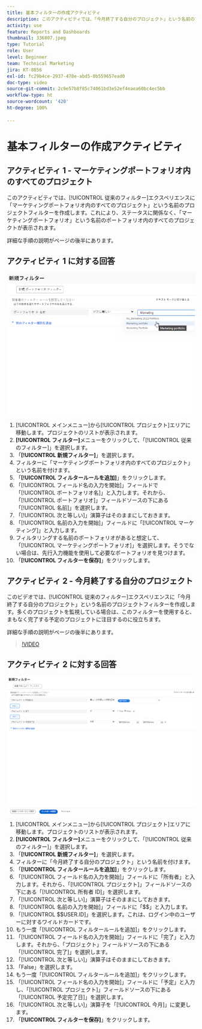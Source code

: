```yaml
---
title: 基本フィルターの作成アクティビティ
description: このアクティビティでは、「今月終了する自分のプロジェクト」という名前のプロジェクトフィルターを作成します。
activity: use
feature: Reports and Dashboards
thumbnail: 336807.jpeg
type: Tutorial
role: User
level: Beginner
team: Technical Marketing
jira: KT-8856
exl-id: fc29b4ce-2937-478e-abd5-0b559657ead0
doc-type: video
source-git-commit: 2c9e57b8f85c74061bd3e52ef4eaea60bc4ec5bb
workflow-type: ht
source-wordcount: '420'
ht-degree: 100%

---
```


# 基本フィルターの作成アクティビティ


## アクティビティ 1 - マーケティングポートフォリオ内のすべてのプロジェクト

このアクティビティでは、[!UICONTROL 従来のフィルター]エクスペリエンスに「マーケティングポートフォリオ内のすべてのプロジェクト」という名前のプロジェクトフィルターを作成します。これにより、ステータスに関係なく、「マーケティングポートフォリオ」という名前のポートフォリオ内のすべてのプロジェクトが表示されます。

詳細な手順の説明がページの後半にあります。

## アクティビティ 1 に対する回答

![新しいフィルターを作成する画面の画像](assets/basic-filter-activity-1.png)

1. [!UICONTROL メインメニュー]から[!UICONTROL プロジェクト]エリアに移動します。プロジェクトのリストが表示されます。
1. **[!UICONTROL フィルター]**&#x200B;メニューをクリックして、「[!UICONTROL 従来のフィルター]」を選択します。
1. 「**[!UICONTROL 新規フィルター]**」を選択します。
1. フィルターに「マーケティングポートフォリオ内のすべてのプロジェクト」という名前を付けます。
1. 「**[!UICONTROL フィルタールールを追加]**」をクリックします。
1. 「[!UICONTROL フィールド名の入力を開始]」フィールドで「[!UICONTROL ポートフォリオ名]」と入力します。それから、「[!UICONTROL ポートフォリオ]」フィールドソースの下にある「[!UICONTROL 名前]」を選択します。
1. 「[!UICONTROL 次と等しい]」演算子はそのままにしておきます。
1. 「[!UICONTROL 名前の入力を開始]」フィールドに「[!UICONTROL マーケティング]」と入力します。
1. フィルタリングする名前のポートフォリオがあると想定して、「[!UICONTROL マーケティングポートフォリオ]」を選択します。そうでない場合は、先行入力機能を使用して必要なポートフォリオを見つけます。
1. 「**[!UICONTROL フィルターを保存]**」をクリックします。

## アクティビティ 2 - 今月終了する自分のプロジェクト

このビデオでは、[!UICONTROL 従来のフィルター]エクスペリエンスに「今月終了する自分のプロジェクト」という名前のプロジェクトフィルターを作成します。多くのプロジェクトを監視している場合は、このフィルターを使用すると、まもなく完了する予定のプロジェクトに注目するのに役立ちます。

詳細な手順の説明がページの後半にあります。

>[!VIDEO](https://video.tv.adobe.com/v/3443380/?quality=12&learn=on&enablevpops&captions=jpn)

## アクティビティ 2 に対する回答

![新しいフィルターを作成する画面の画像](assets/basic-filter-activity-updated-6-15-21.png)

1. [!UICONTROL メインメニュー]から[!UICONTROL プロジェクト]エリアに移動します。プロジェクトのリストが表示されます。
1. **[!UICONTROL フィルター]**&#x200B;メニューをクリックして、「[!UICONTROL 従来のフィルター]」を選択します。
1. 「**[!UICONTROL 新規フィルター]**」を選択します。
1. フィルターに「今月終了する自分のプロジェクト」という名前を付けます。
1. 「**[!UICONTROL フィルタールールを追加]**」をクリックします。
1. 「[!UICONTROL フィールド名の入力を開始]」フィールドに「所有者」と入力します。それから、「[!UICONTROL プロジェクト]」フィールドソースの下にある「[!UICONTROL 所有者 ID]」を選択します。
1. 「[!UICONTROL 次と等しい]」演算子はそのままにしておきます。
1. 「[!UICONTROL 名前の入力を開始]」フィールドに「$$」と入力します。
1. 「[!UICONTROL $$USER.ID]」を選択します。これは、ログイン中のユーザーに対するワイルドカードです。
1. もう一度「[!UICONTROL フィルタールールを追加]」をクリックします。
1. 「[!UICONTROL フィールド名の入力を開始]」フィールドに「完了」と入力します。それから、「プロジェクト」フィールドソースの下にある「[!UICONTROL 完了]」を選択します。
1. 「[!UICONTROL 次と等しい]」演算子はそのままにしておきます。
1. 「False」を選択します。
1. もう一度「[!UICONTROL フィルタールールを追加]」をクリックします。
1. 「[!UICONTROL フィールド名の入力を開始]」フィールドに「予定」と入力し、「[!UICONTROL プロジェクト]」フィールドソースの下にある「[!UICONTROL 予定完了日]」を選択します。
1. 「[!UICONTROL 次と等しい]」演算子を「[!UICONTROL 今月]」に変更します。
1. 「**[!UICONTROL フィルターを保存]**」をクリックします。
